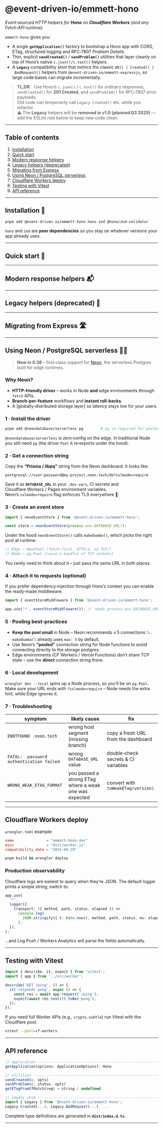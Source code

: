 # @event-driven-io/emmett-hono

_Event‑sourced HTTP helpers for **Hono** on **Cloudflare Workers** (and any Fetch‑API runtime)._

`emmett-hono` gives you:

- A single **`getApplication()`** factory to bootstrap a Hono app with CORS, ETag, structured logging and RFC‑7807 _Problem Details_.
- Thin, explicit **`sendCreated()`** / **`sendProblem()`** utilities that layer cleanly on top of Hono’s native `c.json()/c.text()` helpers.
- A **`Legacy`** compatibility shim that mimics the classic `OK() | Created() | BadRequest()` helpers from `@event-driven-io/emmett-expressjs`, so large code‑bases can migrate incrementally.

> **TL;DR** Use Hono’s `c.json()` / `c.text()` for ordinary responses,  
> `sendCreated()` for **201 Created**, and `sendProblem()` for RFC‑7807 error payloads.  
> Old code can temporarily call `Legacy.Created()` etc. while you refactor.  
> ⚠️ The **Legacy** helpers will be **removed in v1.0 (planned Q3 2025)** — add the ESLint rule below to keep new code clean.

---

## Table of contents

1. [Installation](#installation)
2. [Quick start](#quick-start)
3. [Modern response helpers](#modern-response-helpers)
4. [Legacy helpers (deprecated)](#legacy-helpers-deprecated)
5. [Migrating from Express](#migrating-from-express)
6. [Using Neon / PostgreSQL serverless](#using-neon--postgresql-serverless)
7. [Cloudflare Workers deploy](#cloudflare-workers-deploy)
8. [Testing with Vitest](#testing-with-vitest)
9. [API reference](#api-reference)

---

## Installation&nbsp;💾

```bash
pnpm add @event-driven-io/emmett-hono hono zod @hono/zod-validator
```

`hono` and `zod` are **peer dependencies** so you stay on whatever versions your app already uses.

---

## Quick start&nbsp;🚀

<!-- unchanged content omitted for brevity -->

---

## Modern response helpers&nbsp;📬

<!-- unchanged content omitted for brevity -->

---

## Legacy helpers (deprecated) 👴

<!-- unchanged content omitted for brevity -->

---

## Migrating from Express&nbsp;🛣️

<!-- unchanged content omitted for brevity -->

---

## Using Neon / PostgreSQL serverless&nbsp;🐘✨

> **New in 0.38** – first‑class support for [Neon](https://neon.tech), the serverless Postgres built for edge runtimes.

### Why Neon?

- **HTTP‑friendly driver** – works in Node **and** edge environments through `fetch` APIs.
- **Branch‑per‑feature** workflows and **instant roll‑backs**.
- A [globally‑distributed storage layer] so latency stays low for your users.

### 1 · Install the driver

```bash
pnpm add @neondatabase/serverless pg        # pg is required for pooled connections in Node
```

`@neondatabase/serverless` is zero‑config on the edge. In traditional Node you still need `pg` (the driver `Pool` it re‑exports under the hood).

### 2 · Get a connection string

Copy the **“Prisma / libpq”** string from the Neon dashboard. It looks like:

```
postgresql://user:password@my‑project.neon.tech/db?sslmode=require
```

Save it as **`DATABASE_URL`** in your `.dev.vars`, CI secrets and Cloudflare Workers / Pages environment variables.  
Neon’s `sslmode=require` flag enforces TLS everywhere 🚀.

### 3 · Create an event store

```ts
import { neonEventStore } from '@event-driven-io/emmett-hono';

const store = neonEventStore(process.env.DATABASE_URL!);
```

Under the hood `neonEventStore()` calls `makeDumbo()`, which picks the right pool at runtime:

```ts
// Edge → NeonPool (fetch‑first, HTTP/2, no TCP!)
// Node → pg.Pool (reuse a handful of TCP sockets)
```

You rarely need to think about it – just pass the same URL in both places.

### 4 · Attach it to requests (optional)

If you prefer dependency‑injection through Hono’s context you can enable the ready‑made middleware:

```ts
import { eventStoreMiddleware } from '@event-driven-io/emmett-hono';

app.use('*', eventStoreMiddleware()); // reads process.env.DATABASE_URL
```

### 5 · Pooling best‑practices

- **Keep the pool small** in Node – Neon recommends ≤ 5 connections 📉.  
  `makeDumbo()` already uses `max: 5` by default.
- Use Neon’s **“pooled”** connection string for Node functions to avoid connecting directly to the storage postgres.
- Edge environments (CF Workers / Vercel Functions) don’t share TCP state – use the **direct** connection string there.

### 6 · Local development

`wrangler dev --local` spins up a Node process, so you’ll be on `pg.Pool`. Make sure your URL ends with `?sslmode=require` – Node needs the extra hint, while Edge ignores it.

### 7 · Troubleshooting

| symptom                                  | likely cause                                           | fix                                 |
| ---------------------------------------- | ------------------------------------------------------ | ----------------------------------- |
| `ENOTFOUND .neon.tech`                   | wrong host segment (missing branch)                    | copy a fresh URL from the dashboard |
| `FATAL:  password authentication failed` | wrong `DATABASE_URL` value                             | double‑check secrets & CI variables |
| `WRONG_WEAK_ETAG_FORMAT`                 | you passed a strong ETag where a weak one was expected | convert with `toWeakETag(version)`  |

---

## Cloudflare Workers deploy&#x20;

`wrangler.toml` example:

```toml
name               = "emmett-hono-dev"
main               = "dist/worker.js"
compatibility_date = "2025-04-29"
```

```bash
pnpm build && wrangler deploy
```

### Production observability

Cloudflare logs are easiest to query when they’re JSON. The default logger prints a simple string; switch to:

```ts
app.use(
  '*',
  logger({
    transport: ({ method, path, status, elapsed }) =>
      console.log(
        JSON.stringify({ t: Date.now(), method, path, status, ms: elapsed }),
      ),
  }),
);
```

…and Log Push / Workers Analytics will parse the fields automatically.

---

## Testing with Vitest&#x20;

```ts
import { describe, it, expect } from 'vitest';
import { app } from '../src/worker';

describe('GET /ping', () => {
  it('responds pong', async () => {
    const res = await app.request('/ping');
    expect(await res.text()).toBe('pong');
  });
});
```

If you need full Worker APIs (e.g., `crypto.subtle`) run Vitest with the Cloudflare pool:

```bash
vitest --pool=cf-workers
```

---

## API reference&#x20;

```ts
// application -----------------------------------------------------------
getApplication(options: ApplicationOptions): Hono

// utilities -------------------------------------------------------------
sendCreated(c, opts)
sendProblem(c, status, opts)
getETagFromIfMatch(req) → string | undefined

// legacy shim -----------------------------------------------------------
import { Legacy } from '@event-driven-io/emmett-hono';
Legacy.Created(...), Legacy.BadRequest(...), ...
```

Complete type definitions are generated in **`dist/index.d.ts`**.

---
